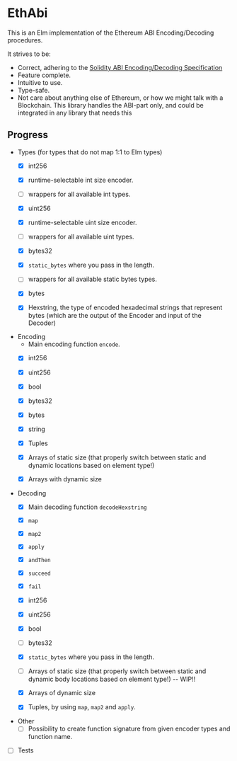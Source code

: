 
# EthAbi

This is an Elm implementation of the Ethereum ABI Encoding/Decoding procedures.

It strives to be:

- Correct, adhering to the [Solidity ABI Encoding/Decoding Specification](https://solidity.readthedocs.io/en/develop/abi-spec.html)
- Feature complete.
- Intuitive to use.
- Type-safe.
- Not care about anything else of Ethereum, or how we might talk with a Blockchain. This library handles the ABI-part only, and could be integrated in any library that needs this

## Progress

- Types (for types that do not map 1:1 to Elm types)
  - [x] int256
  - [x] runtime-selectable int size encoder.
  - [ ] wrappers for all available int types.
  - [x] uint256
  - [x] runtime-selectable uint size encoder.
  - [ ] wrappers for all available uint types.
  - [x] bytes32
  - [x] `static_bytes` where you pass in the length.
  - [ ] wrappers for all available static bytes types.
  - [x] bytes
  - [x] Hexstring, the type of encoded hexadecimal strings that represent bytes (which are the output of the Encoder and input of the Decoder)


- Encoding
  - Main encoding function `encode`.
  - [x] int256
  - [x] uint256
  - [x] bool
  - [x] bytes32
  - [x] bytes
  - [x] string
  - [x] Tuples
  - [x] Arrays of static size (that properly switch between static and dynamic locations based on element type!)
  - [x] Arrays with dynamic size


- Decoding
  - [x] Main decoding function `decodeHexstring`
  - [x] `map`
  - [x] `map2`
  - [x] `apply`
  - [x] `andThen`
  - [x] `succeed`
  - [x] `fail`
  - [x] int256
  - [x] uint256
  - [x] bool
  - [ ] bytes32
  - [x] `static_bytes` where you pass in the length.
  - [ ] Arrays of static size (that properly switch between static and dynamic body locations based on element type!) -- WIP!!
  - [x] Arrays of dynamic size
  - [x] Tuples, by using `map`, `map2` and `apply`.


- Other
  - [ ] Possibility to create function signature from given encoder types and function name.

- [ ] Tests
 
 
